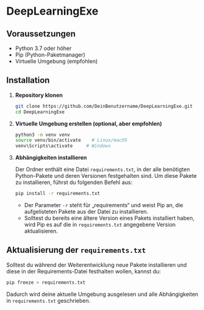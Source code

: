 # DeepLearningExe

## Voraussetzungen

* Python 3.7 oder höher
* Pip (Python-Paketmanager)
* Virtuelle Umgebung (empfohlen)

## Installation

1. **Repository klonen**

   ```bash
   git clone https://github.com/DeinBenutzername/DeepLearningExe.git
   cd DeepLearningExe
   ```

2. **Virtuelle Umgebung erstellen (optional, aber empfohlen)**

   ```bash
   python3 -m venv venv
   source venv/bin/activate    # Linux/macOS
   venv\Scripts\activate     # Windows
   ```

3. **Abhängigkeiten installieren**

   Der Ordner enthält eine Datei `requirements.txt`, in der alle benötigten Python-Pakete und deren Versionen festgehalten sind. Um diese Pakete zu installieren, führst du folgenden Befehl aus:

   ```bash
   pip install -r requirements.txt
   ```

   * Der Parameter `-r` steht für „requirements“ und weist Pip an, die aufgelisteten Pakete aus der Datei zu installieren.
   * Solltest du bereits eine ältere Version eines Pakets installiert haben, wird Pip es auf die in `requirements.txt` angegebene Version aktualisieren.

## Aktualisierung der `requirements.txt`

Solltest du während der Weiterentwicklung neue Pakete installieren und diese in der Requirements-Datei festhalten wollen, kannst du:

```bash
pip freeze > requirements.txt
```

Dadurch wird deine aktuelle Umgebung ausgelesen und alle Abhängigkeiten in `requirements.txt` geschrieben.
